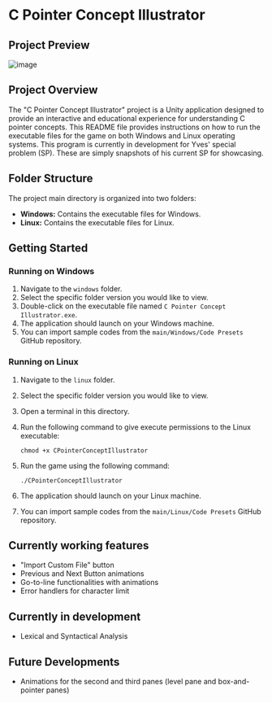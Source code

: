 # C Pointer Concept Illustrator

## Project Preview

![image](https://github.com/Yves242/Unity-Sample-Dumps/assets/70612985/7b0fff68-7db4-417b-a5d8-fabfdcfd0876)

## Project Overview

The "C Pointer Concept Illustrator" project is a Unity application designed to provide an interactive and educational experience for understanding C pointer concepts. This README file provides instructions on how to run the executable files for the game on both Windows and Linux operating systems. This program is currently in development for Yves' special problem (SP). These are simply snapshots of his current SP for showcasing.



## Folder Structure

The project main directory is organized into two folders:

- **Windows:** Contains the executable files for Windows.
- **Linux:** Contains the executable files for Linux.



## Getting Started

### Running on Windows

1. Navigate to the `windows` folder. 
2. Select the specific folder version you would like to view.
3. Double-click on the executable file named `C Pointer Concept Illustrator.exe`.
4. The application should launch on your Windows machine.
5. You can import sample codes from the `main/Windows/Code Presets` GitHub repository.

### Running on Linux

1. Navigate to the `linux` folder.

2. Select the specific folder version you would like to view.

3. Open a terminal in this directory.

4. Run the following command to give execute permissions to the Linux executable:

   ```
   chmod +x CPointerConceptIllustrator
   ```

5. Run the game using the following command:

   ```
   ./CPointerConceptIllustrator
   ```

6. The application should launch on your Linux machine.

7. You can import sample codes from the `main/Linux/Code Presets` GitHub repository.



## Currently working features

- "Import Custom File" button
- Previous and Next Button animations
- Go-to-line functionalities with animations
- Error handlers for character limit



## Currently in development

- Lexical and Syntactical Analysis



## Future Developments

- Animations for the second and third panes (level pane and box-and-pointer panes)



